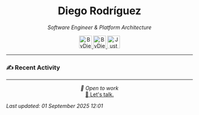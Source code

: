 
<div align="center" style="margin-top: 16px;">
<h1 align="center"><strong>Diego Rodríguez</strong></h1>
<i>Software Engineer & Platform Architecture</i>
<p></p>
  <a href="https://linkedin.com/in/bydiego" target="_blank">
    <img src="https://img.icons8.com/?size=100&id=8808&format=png&color=000000" alt="ByDiego LinkedIn" height="34" width="34">
</a>
<a href="https://www.fiverr.com/diego_roguez/" target="_blank">
    <img src="https://img.icons8.com/?size=100&id=14h574ySQ7kG&format=png&color=000000" alt="ByDiego Fiverr" height="34" width="34">
</a>

<a href="https://justdiego.com" target="_blank">
    <img src="https://img.icons8.com/?size=100&id=bAmuw2Fk26u0&format=png&color=000000" alt="JustDiego Website" height="34" width="34">
</a>

</div>

---

### ✍ Recent Activity





---

<p align="center">
  <i>💼 Open to work</i><br>
  <a href="mailto:diego@justdiego.com">📧 Let's talk.</a>
</p>

*Last updated: 01 September 2025 12:01*   
